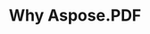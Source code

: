---
title: Why Aspose.PDF
linktitle: Why Aspose.PDF
type: docs
weight: 10
url: /pt/cpp/why-aspose-pdf/
description: Na próxima seção, explique por que os usuários escolhem Aspose.PDF para C++ para trabalhar com documentos.
lastmod: "2024-03-05"
sitemap:
    changefreq: "weekly"
    priority: 0.7
---